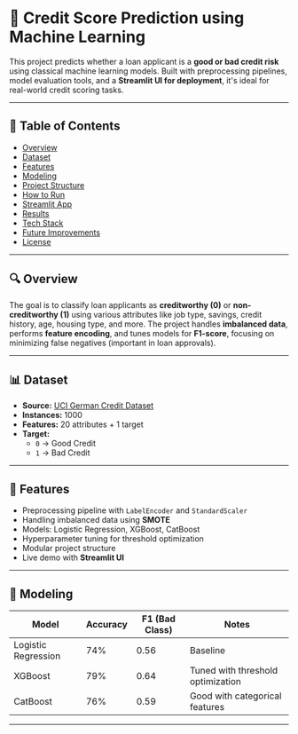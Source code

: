 # 🏦 Credit Score Prediction using Machine Learning

This project predicts whether a loan applicant is a **good or bad credit risk** using classical machine learning models. Built with preprocessing pipelines, model evaluation tools, and a **Streamlit UI for deployment**, it's ideal for real-world credit scoring tasks.

---

## 📌 Table of Contents
- [Overview](#-overview)
- [Dataset](#-dataset)
- [Features](#-features)
- [Modeling](#-modeling)
- [Project Structure](#-project-structure)
- [How to Run](#-how-to-run)
- [Streamlit App](#-streamlit-app)
- [Results](#-results)
- [Tech Stack](#-tech-stack)
- [Future Improvements](#-future-improvements)
- [License](#-license)

---

## 🔍 Overview

The goal is to classify loan applicants as **creditworthy (0)** or **non-creditworthy (1)** using various attributes like job type, savings, credit history, age, housing type, and more. The project handles **imbalanced data**, performs **feature encoding**, and tunes models for **F1-score**, focusing on minimizing false negatives (important in loan approvals).

---

## 📊 Dataset

- **Source:** [UCI German Credit Dataset](https://archive.ics.uci.edu/ml/datasets/statlog+(german+credit+data))
- **Instances:** 1000
- **Features:** 20 attributes + 1 target
- **Target:** 
  - `0` → Good Credit
  - `1` → Bad Credit

---

## 📌 Features

- Preprocessing pipeline with `LabelEncoder` and `StandardScaler`
- Handling imbalanced data using **SMOTE**
- Models: Logistic Regression, XGBoost, CatBoost
- Hyperparameter tuning for threshold optimization
- Modular project structure
- Live demo with **Streamlit UI**

---

## 🧠 Modeling

| Model               | Accuracy | F1 (Bad Class) | Notes                           |
|--------------------|----------|----------------|----------------------------------|
| Logistic Regression| 74%      | 0.56           | Baseline                         |
| XGBoost            | 79%      | 0.64           | Tuned with threshold optimization|
| CatBoost           | 76%      | 0.59           | Good with categorical features   |

---
